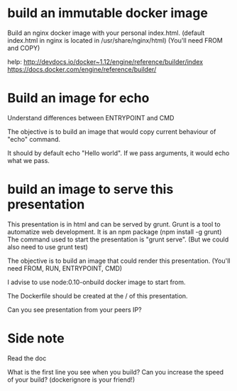 # build an immutable docker image

Build an nginx docker image with your personal index.html.
(default index.html in nginx is located in /usr/share/nginx/html)
(You'll need FROM and COPY)

help:
http://devdocs.io/docker~1.12/engine/reference/builder/index
https://docs.docker.com/engine/reference/builder/

# Build an image for echo

Understand differences between ENTRYPOINT and CMD

The objective is to build an image that would copy current behaviour of "echo" command.

It should by default echo "Hello world".
If we pass arguments, it would echo what we pass.

# build an image to serve this presentation

This presentation is in html and can be served by grunt.
Grunt is a tool to automatize web development.
It is an npm package (npm install -g grunt)
The command used to start the presentation is "grunt serve".
(But we could also need to use grunt test)

The objective is to build an image that could render this presentation.
(You'll need FROM, RUN, ENTRYPOINT, CMD)

I advise to use node:0.10-onbuild docker image to start from.

The Dockerfile should be created at the / of this presentation.

Can you see presentation from your peers IP?

# Side note

Read the doc

What is the first line you see when you build?
Can you increase the speed of your build?
(dockerignore is your friend!)
